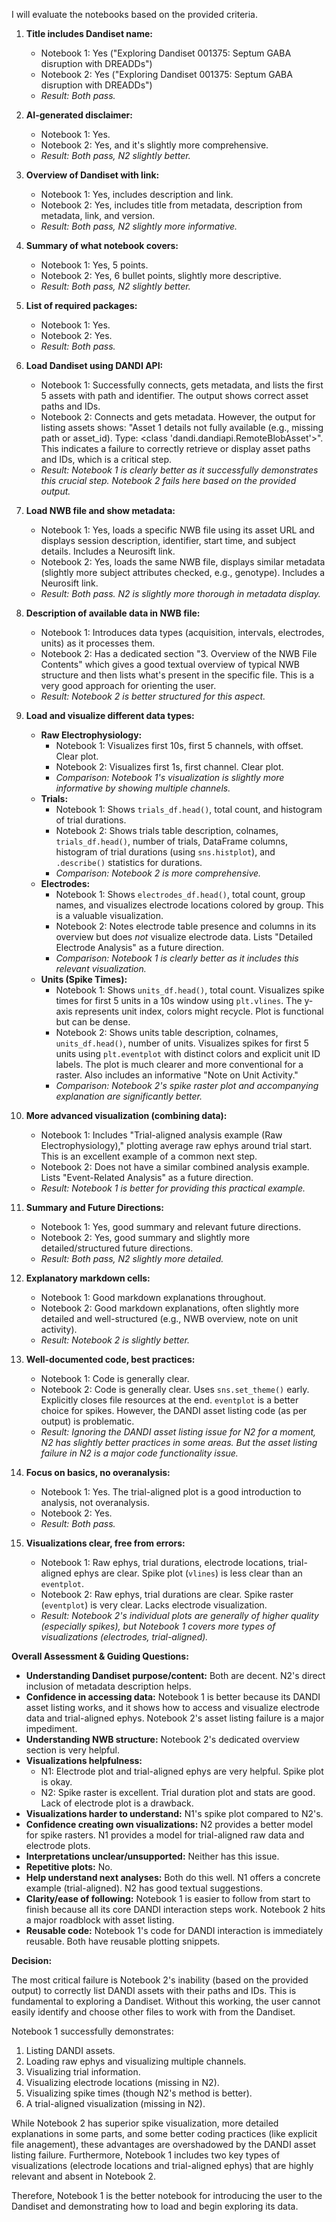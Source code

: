 I will evaluate the notebooks based on the provided criteria.

1.  **Title includes Dandiset name:**
    *   Notebook 1: Yes ("Exploring Dandiset 001375: Septum GABA disruption with DREADDs")
    *   Notebook 2: Yes ("Exploring Dandiset 001375: Septum GABA disruption with DREADDs")
    *   *Result: Both pass.*

2.  **AI-generated disclaimer:**
    *   Notebook 1: Yes.
    *   Notebook 2: Yes, and it's slightly more comprehensive.
    *   *Result: Both pass, N2 slightly better.*

3.  **Overview of Dandiset with link:**
    *   Notebook 1: Yes, includes description and link.
    *   Notebook 2: Yes, includes title from metadata, description from metadata, link, and version.
    *   *Result: Both pass, N2 slightly more informative.*

4.  **Summary of what notebook covers:**
    *   Notebook 1: Yes, 5 points.
    *   Notebook 2: Yes, 6 bullet points, slightly more descriptive.
    *   *Result: Both pass, N2 slightly better.*

5.  **List of required packages:**
    *   Notebook 1: Yes.
    *   Notebook 2: Yes.
    *   *Result: Both pass.*

6.  **Load Dandiset using DANDI API:**
    *   Notebook 1: Successfully connects, gets metadata, and lists the first 5 assets with path and identifier. The output shows correct asset paths and IDs.
    *   Notebook 2: Connects and gets metadata. However, the output for listing assets shows: "Asset 1 details not fully available (e.g., missing path or asset_id). Type: <class 'dandi.dandiapi.RemoteBlobAsset'>". This indicates a failure to correctly retrieve or display asset paths and IDs, which is a critical step.
    *   *Result: Notebook 1 is clearly better as it successfully demonstrates this crucial step. Notebook 2 fails here based on the provided output.*

7.  **Load NWB file and show metadata:**
    *   Notebook 1: Yes, loads a specific NWB file using its asset URL and displays session description, identifier, start time, and subject details. Includes a Neurosift link.
    *   Notebook 2: Yes, loads the same NWB file, displays similar metadata (slightly more subject attributes checked, e.g., genotype). Includes a Neurosift link.
    *   *Result: Both pass. N2 is slightly more thorough in metadata display.*

8.  **Description of available data in NWB file:**
    *   Notebook 1: Introduces data types (acquisition, intervals, electrodes, units) as it processes them.
    *   Notebook 2: Has a dedicated section "3. Overview of the NWB File Contents" which gives a good textual overview of typical NWB structure and then lists what's present in the specific file. This is a very good approach for orienting the user.
    *   *Result: Notebook 2 is better structured for this aspect.*

9.  **Load and visualize different data types:**
    *   **Raw Electrophysiology:**
        *   Notebook 1: Visualizes first 10s, first 5 channels, with offset. Clear plot.
        *   Notebook 2: Visualizes first 1s, first channel. Clear plot.
        *   *Comparison: Notebook 1's visualization is slightly more informative by showing multiple channels.*
    *   **Trials:**
        *   Notebook 1: Shows `trials_df.head()`, total count, and histogram of trial durations.
        *   Notebook 2: Shows trials table description, colnames, `trials_df.head()`, number of trials, DataFrame columns, histogram of trial durations (using `sns.histplot`), and `.describe()` statistics for durations.
        *   *Comparison: Notebook 2 is more comprehensive.*
    *   **Electrodes:**
        *   Notebook 1: Shows `electrodes_df.head()`, total count, group names, and visualizes electrode locations colored by group. This is a valuable visualization.
        *   Notebook 2: Notes electrode table presence and columns in its overview but does *not* visualize electrode data. Lists "Detailed Electrode Analysis" as a future direction.
        *   *Comparison: Notebook 1 is clearly better as it includes this relevant visualization.*
    *   **Units (Spike Times):**
        *   Notebook 1: Shows `units_df.head()`, total count. Visualizes spike times for first 5 units in a 10s window using `plt.vlines`. The y-axis represents unit index, colors might recycle. Plot is functional but can be dense.
        *   Notebook 2: Shows units table description, colnames, `units_df.head()`, number of units. Visualizes spikes for first 5 units using `plt.eventplot` with distinct colors and explicit unit ID labels. The plot is much clearer and more conventional for a raster. Also includes an informative "Note on Unit Activity."
        *   *Comparison: Notebook 2's spike raster plot and accompanying explanation are significantly better.*

10. **More advanced visualization (combining data):**
    *   Notebook 1: Includes "Trial-aligned analysis example (Raw Electrophysiology)," plotting average raw ephys around trial start. This is an excellent example of a common next step.
    *   Notebook 2: Does not have a similar combined analysis example. Lists "Event-Related Analysis" as a future direction.
    *   *Result: Notebook 1 is better for providing this practical example.*

11. **Summary and Future Directions:**
    *   Notebook 1: Yes, good summary and relevant future directions.
    *   Notebook 2: Yes, good summary and slightly more detailed/structured future directions.
    *   *Result: Both pass, N2 slightly more detailed.*

12. **Explanatory markdown cells:**
    *   Notebook 1: Good markdown explanations throughout.
    *   Notebook 2: Good markdown explanations, often slightly more detailed and well-structured (e.g., NWB overview, note on unit activity).
    *   *Result: Notebook 2 is slightly better.*

13. **Well-documented code, best practices:**
    *   Notebook 1: Code is generally clear.
    *   Notebook 2: Code is generally clear. Uses `sns.set_theme()` early. Explicitly closes file resources at the end. `eventplot` is a better choice for spikes. However, the DANDI asset listing code (as per output) is problematic.
    *   *Result: Ignoring the DANDI asset listing issue for N2 for a moment, N2 has slightly better practices in some areas. But the asset listing failure in N2 is a major code functionality issue.*

14. **Focus on basics, no overanalysis:**
    *   Notebook 1: Yes. The trial-aligned plot is a good introduction to analysis, not overanalysis.
    *   Notebook 2: Yes.
    *   *Result: Both pass.*

15. **Visualizations clear, free from errors:**
    *   Notebook 1: Raw ephys, trial durations, electrode locations, trial-aligned ephys are clear. Spike plot (`vlines`) is less clear than an `eventplot`.
    *   Notebook 2: Raw ephys, trial durations are clear. Spike raster (`eventplot`) is very clear. Lacks electrode visualization.
    *   *Result: Notebook 2's individual plots are generally of higher quality (especially spikes), but Notebook 1 covers more types of visualizations (electrodes, trial-aligned).*

**Overall Assessment & Guiding Questions:**

*   **Understanding Dandiset purpose/content:** Both are decent. N2's direct inclusion of metadata description helps.
*   **Confidence in accessing data:** Notebook 1 is better because its DANDI asset listing works, and it shows how to access and visualize electrode data and trial-aligned ephys. Notebook 2's asset listing failure is a major impediment.
*   **Understanding NWB structure:** Notebook 2's dedicated overview section is very helpful.
*   **Visualizations helpfulness:**
    *   N1: Electrode plot and trial-aligned ephys are very helpful. Spike plot is okay.
    *   N2: Spike raster is excellent. Trial duration plot and stats are good. Lack of electrode plot is a drawback.
*   **Visualizations harder to understand:** N1's spike plot compared to N2's.
*   **Confidence creating own visualizations:** N2 provides a better model for spike rasters. N1 provides a model for trial-aligned raw data and electrode plots.
*   **Interpretations unclear/unsupported:** Neither has this issue.
*   **Repetitive plots:** No.
*   **Help understand next analyses:** Both do this well. N1 offers a concrete example (trial-aligned). N2 has good textual suggestions.
*   **Clarity/ease of following:** Notebook 1 is easier to follow from start to finish because all its core DANDI interaction steps work. Notebook 2 hits a major roadblock with asset listing.
*   **Reusable code:** Notebook 1's code for DANDI interaction is immediately reusable. Both have reusable plotting snippets.

**Decision:**

The most critical failure is Notebook 2's inability (based on the provided output) to correctly list DANDI assets with their paths and IDs. This is fundamental to exploring a Dandiset. Without this working, the user cannot easily identify and choose other files to work with from the Dandiset.

Notebook 1 successfully demonstrates:
1.  Listing DANDI assets.
2.  Loading raw ephys and visualizing multiple channels.
3.  Visualizing trial information.
4.  Visualizing electrode locations (missing in N2).
5.  Visualizing spike times (though N2's method is better).
6.  A trial-aligned visualization (missing in N2).

While Notebook 2 has superior spike visualization, more detailed explanations in some parts, and some better coding practices (like explicit file anagement), these advantages are overshadowed by the DANDI asset listing failure. Furthermore, Notebook 1 includes two key types of visualizations (electrode locations and trial-aligned ephys) that are highly relevant and absent in Notebook 2.

Therefore, Notebook 1 is the better notebook for introducing the user to the Dandiset and demonstrating how to load and begin exploring its data.